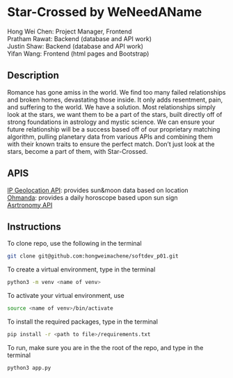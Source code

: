 # Star-Crossed by WeNeedAName

Hong Wei Chen: Project Manager, Frontend   
Pratham Rawat: Backend (database and API work)   
Justin Shaw: Backend (database and API work)      
Yifan Wang: Frontend (html pages and Bootstrap)   

## Description       
Romance has gone amiss in the world. We find too many failed relationships and broken homes, devastating those inside. It only adds resentment, pain, and suffering to the world. We have a solution. Most relationships simply look  at the stars, we want them to be a part of the stars, built directly off of strong foundations in astrology and mystic science. We can ensure your future relationship will be a success based off of our proprietary matching algorithm, pulling planetary data from various APIs and combining them with their known traits to ensure the perfect match. Don’t just look at the stars, become a part of them, with Star-Crossed. 
 
## APIS    
[IP Geolocation API](https://drive.google.com/open?id=1HakkBtIf4vfPFtvVtO5WR5D-ZR82sdDd60eLKFWOTdw): provides sun&moon data based on location         
[Ohmanda](https://docs.google.com/document/d/11rfmZNFFGBWkzNi6WDIs9_cVNbSjooQ9WpQKHK1Q5Gw/edit?fbclid=IwAR0oaSlryDedsoILyqXzNAdYbNekerXTkHcC-Bne2eoinXPx4FF1NIoDOxU): provides a daily horoscope based upon sun sign           
[Asrtronomy API](https://docs.google.com/document/d/1vscEC3EbZDzRLykc9qx1qkJCYy8NUz2ft3Axx-5SMHI)

## Instructions
To clone repo, use the following in the terminal          
```bash
git clone git@github.com:hongweimachene/softdev_p01.git  
```    
    
To create a virtual environment, type in the terminal       
```bash
python3 -m venv <name of venv> 
```

To activate your virtual environment, use   
```bash
source <name of venv>/bin/activate
```
   
To install the required packages, type in the terminal    
```bash
pip install -r <path to file>/requirements.txt     
```
   
To run, make sure you are in the the root of the repo, and type in the terminal    
```bash
python3 app.py     
```
